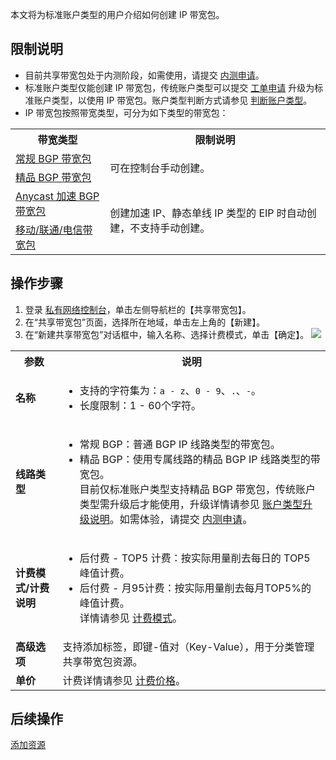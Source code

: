 本文将为标准账户类型的用户介绍如何创建 IP 带宽包。


## 限制说明
- 目前共享带宽包处于内测阶段，如需使用，请提交 [内测申请](https://cloud.tencent.com/apply/p/8o8lmsr5nj8)。
- 标准账户类型仅能创建 IP 带宽包，传统账户类型可以提交 [工单申请](https://console.cloud.tencent.com/workorder/category) 升级为标准账户类型，以使用 IP 带宽包。账户类型判断方式请参见 [判断账户类型](https://cloud.tencent.com/document/product/1199/49090#judge)。
- IP 带宽包按照带宽类型，可分为如下类型的带宽包：
<table>
<tr><th width="30%">带宽类型</th><th>限制说明</th></tr>
<tr><td><a href="#bgp">常规 BGP 带宽包</a></td><td rowspan="2">可在控制台手动创建。</td></tr>
<tr><td><a href="#cn2">精品 BGP 带宽包</a></td></tr>
<tr><td><a href="#anycast">Anycast 加速 BGP 带宽包</a></td><td rowspan="2">创建加速 IP、静态单线 IP 类型的 EIP 时自动创建，不支持手动创建。</td></tr>
<tr><td><a href="#singleip">移动/联通/电信带宽包</a></td></tr>
</table>

## 操作步骤
1. 登录 [私有网络控制台](https://console.cloud.tencent.com/vpc/vpc?rid=1)，单击左侧导航栏的【共享带宽包】。
2. 在“共享带宽包”页面，选择所在地域，单击左上角的【新建】。
3. 在“新建共享带宽包”对话框中，输入名称、选择计费模式，单击【确定】。
![](https://main.qcloudimg.com/raw/814c74cc9239f580058214409bfdc57e.png)
<table>
	<tr><th width="15%">参数</th><th>说明</th></tr>
	<tr><td><strong>名称</strong></td><td><ul><li>支持的字符集为：<code>a - z</code>、<code>0 - 9</code>、<code>.</code>、<code>-</code>。</li><li>长度限制：1 - 60个字符。</li></ul></td></tr>
	<tr><td><strong>线路类型</strong></td><td><ul><li>常规 BGP：普通 BGP IP 线路类型的带宽包。</li><li>精品 BGP：使用专属线路的精品 BGP IP 线路类型的带宽包。<br/>目前仅标准账户类型支持精品 BGP 带宽包，传统账户类型需升级后才能使用，升级详情请参见 <a href="https://cloud.tencent.com/document/product/1199/49090">账户类型升级说明</a>。如需体验，请提交 <a href="https://cloud.tencent.com/apply/p/224jt7718s8">内测申请</a>。</li></ul></td></tr>
	<tr><td><strong>计费模式/计费说明</strong></td><td><ul><li>后付费 - TOP5 计费：按实际用量削去每日的 TOP5 峰值计费。</li><li>后付费 - 月95计费：按实际用量削去每月TOP5%的峰值计费。</li>详情请参见 <a href="https://cloud.tencent.com/document/product/684/51876">计费模式</a>。</ul></td></tr>
	<tr><td><strong>高级选项</strong></td><td>支持添加标签，即键-值对（Key-Value），用于分类管理共享带宽包资源。</tr>
	<tr><td><strong>单价</strong></td><td>计费详情请参见 <a href="https://cloud.tencent.com/document/product/684/15255">计费价格</a>。</td></tr>
</table>



## 后续操作
[添加资源](https://cloud.tencent.com/document/product/684/39944)
		
		
